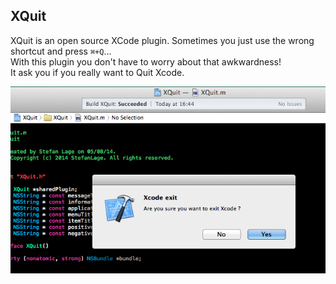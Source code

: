 XQuit
-----
XQuit is an open source XCode plugin.
Sometimes you just use the wrong shortcut and press `⌘+Q`...<br />
With this plugin you don't have to worry about that awkwardness!<br />
It ask you if you really want to Quit Xcode.

![Main](screenshots/main.png)
